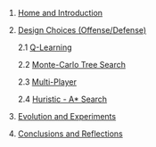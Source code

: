1. [Home and Introduction](Home.md)
2. [Design Choices (Offense/Defense)](Design-Choices.md)

    2.1 [Q-Learning](Q_learning.md)

    2.2 [Monte-Carlo Tree Search](Monte-Carlo_Tree_Search.md)

    2.3 [Multi-Player](Multi_Player.md)

    2.4 [Huristic - A* Search](Heuristic.md)
3. [Evolution and Experiments](Evolution.md)
4. [Conclusions and Reflections](Conclusions-and-Reflections.md)
